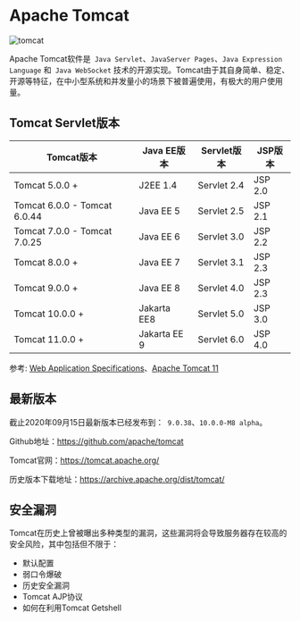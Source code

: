 # Apache Tomcat

![tomcat](https://oss.javasec.org/images/tomcat-1541484.png)

Apache Tomcat软件是` Java Servlet`、`JavaServer Pages`、`Java Expression Language` 和` Java WebSocket` 技术的开源实现。Tomcat由于其自身简单、稳定、开源等特征，在中小型系统和并发量小的场景下被普遍使用，有极大的用户使用量。

## Tomcat Servlet版本

| Tomcat版本                   | Java EE版本  | Servlet版本 | JSP版本 |
| ---------------------------- | ------------ | ----------- | ------- |
| Tomcat 5.0.0 +               | J2EE 1.4     | Servlet 2.4 | JSP 2.0 |
| Tomcat 6.0.0 - Tomcat 6.0.44 | Java EE 5    | Servlet 2.5 | JSP 2.1 |
| Tomcat 7.0.0 - Tomcat 7.0.25 | Java EE 6    | Servlet 3.0 | JSP 2.2 |
| Tomcat 8.0.0 +               | Java EE 7    | Servlet 3.1 | JSP 2.3 |
| Tomcat 9.0.0 +               | Java EE 8    | Servlet 4.0 | JSP 2.3 |
| Tomcat 10.0.0 +              | Jakarta EE8  | Servlet 5.0 | JSP 3.0 |
| Tomcat 11.0.0 +              | Jakarta EE 9 | Servlet 6.0 | JSP 4.0 |

参考: [Web Application Specifications](https://cwiki.apache.org/confluence/display/TOMCAT/Specifications)、[Apache Tomcat 11](https://tomcat.apache.org/tomcat-11.0-doc/index.html)



## 最新版本

截止2020年09月15日最新版本已经发布到：` 9.0.38`、`10.0.0-M8 alpha`。

Github地址：https://github.com/apache/tomcat

Tomcat官网：https://tomcat.apache.org/

历史版本下载地址：https://archive.apache.org/dist/tomcat/



## 安全漏洞

Tomcat在历史上曾被曝出多种类型的漏洞，这些漏洞将会导致服务器存在较高的安全风险，其中包括但不限于：

- 默认配置
- 弱口令爆破
- 历史安全漏洞
- Tomcat AJP协议
- 如何在利用Tomcat Getshell

